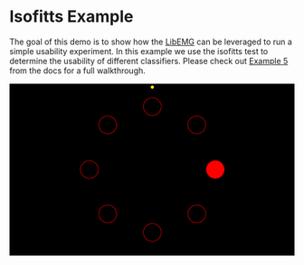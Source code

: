 ﻿# Isofitts Example
The goal of this demo is to show how the [LibEMG]() can be leveraged to run a simple usability experiment. In this example we use the isofitts test to determine the usability of different classifiers. Please check out [Example 5]() from the docs for a full walkthrough.

![](docs/isofitts.PNG)
